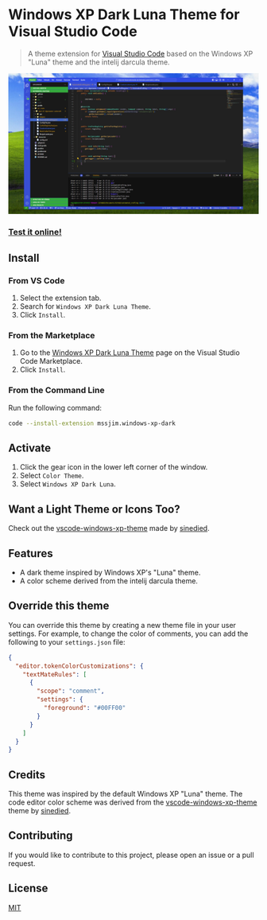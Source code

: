 # Windows XP Dark Luna Theme for Visual Studio Code

> A theme extension for [Visual Studio Code](https://code.visualstudio.com/) based on the Windows XP "Luna" theme and the intelij darcula theme.

<p align="center">
  <img alt="" src="https://raw.githubusercontent.com/Mssjim/windows-xp-dark/master/preview.jpg"/>
</p>

### [Test it online!](https://vscode.dev/theme/mssjim.windows-xp-dark) 

## Install

### From VS Code

1. Select the extension tab.
2. Search for `Windows XP Dark Luna Theme`.
3. Click `Install`.

### From the Marketplace

1. Go to the [Windows XP Dark Luna Theme](https://marketplace.visualstudio.com/items?itemName=mssjim.windows-xp-dark) page on the Visual Studio Code Marketplace.
2. Click `Install`.

### From the Command Line

Run the following command:

```sh
code --install-extension mssjim.windows-xp-dark
```

## Activate

1. Click the gear icon in the lower left corner of the window.
2. Select `Color Theme`.
3. Select `Windows XP Dark Luna`.

## Want a Light Theme or Icons Too?

Check out the [vscode-windows-xp-theme](https://github.com/sinedied/vscode-windows-xp-theme) made by [sinedied](https://github.com/sinedied).

## Features

- A dark theme inspired by Windows XP's "Luna" theme.
- A color scheme derived from the intelij darcula theme.

## Override this theme

You can override this theme by creating a new theme file in your user settings. For example, to change the color of comments, you can add the following to your `settings.json` file:

```json
{
  "editor.tokenColorCustomizations": {
    "textMateRules": [
      {
        "scope": "comment",
        "settings": {
          "foreground": "#00FF00"
        }
      }
    ]
  }
}
```

## Credits

This theme was inspired by the default Windows XP "Luna" theme. The code editor color scheme was derived from the [vscode-windows-xp-theme](https://github.com/sinedied/vscode-windows-xp-theme) theme by [sinedied](https://github.com/sinedied).

## Contributing

If you would like to contribute to this project, please open an issue or a pull request.

## License

[MIT](./LICENSE)